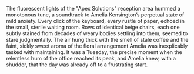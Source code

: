 The fluorescent lights of the "Apex Solutions" reception area hummed a monotonous tune, a soundtrack to Amelia Kensington’s perpetual state of mild anxiety.  Every click of the keyboard, every rustle of paper, echoed in the small, sterile waiting room.  Rows of identical beige chairs, each one subtly stained from decades of weary bodies settling into them, seemed to stare judgmentally.  The air hung thick with the smell of stale coffee and the faint, sickly sweet aroma of the floral arrangement Amelia was inexplicably tasked with maintaining.  It was a Tuesday, the precise moment when the relentless hum of the office reached its peak, and Amelia knew, with a shudder, that the day was already off to a frustrating start.
